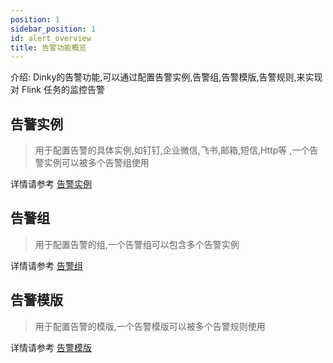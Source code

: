 ```yaml
---
position: 1
sidebar_position: 1
id: alert_overview
title: 告警功能概览
---
```


介绍: Dinky的告警功能,可以通过配置告警实例,告警组,告警模版,告警规则,来实现对 Flink 任务的监控告警

## 告警实例

> 用于配置告警的具体实例,如钉钉,企业微信,飞书,邮箱,短信,Http等 ,一个告警实例可以被多个告警组使用

详情请参考 [告警实例](alert_instance)

## 告警组

> 用于配置告警的组,一个告警组可以包含多个告警实例

详情请参考 [告警组](alert_group)

## 告警模版

> 用于配置告警的模版,一个告警模版可以被多个告警规则使用

详情请参考 [告警模版](alert_template)